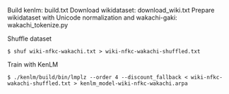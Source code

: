 Build kenlm: build.txt
Download wikidataset: download_wiki.txt
Prepare wikidataset with Unicode normalization and wakachi-gaki: wakachi_tokenize.py

Shuffle dataset

```
$ shuf wiki-nfkc-wakachi.txt > wiki-nfkc-wakachi-shuffled.txt
```

Train with KenLM

```
$ ./kenlm/build/bin/lmplz --order 4 --discount_fallback < wiki-nfkc-wakachi-shuffled.txt > kenlm_model-wiki-nfkc-wakachi.arpa
```


